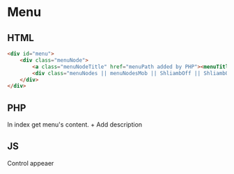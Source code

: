 # Menu

## HTML 
```html
<div id="menu">
	<div class="menuNode">
		<a class="menuNodeTitle" href="menuPath added by PHP"><menuTitle added by PHP></a>
		<div class="menuNodes || menuNodesMob || ShliambOff || ShliambOn"></div>
	</div>
</div>
```

## PHP

In index get menu's content. + Add description

## JS

Control appeaer